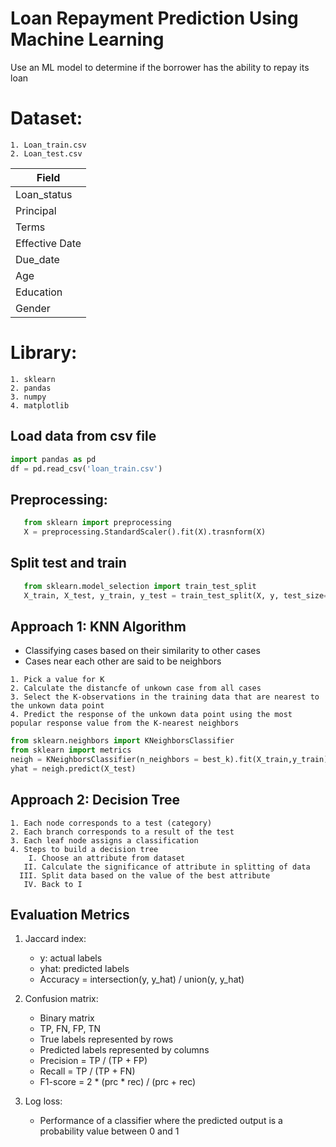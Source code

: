 # Loan Repayment Prediction Using Machine Learning
Use an ML model to determine if the borrower has the ability to repay its loan

# Dataset:
    1. Loan_train.csv
    2. Loan_test.csv
    
Field|
-----------------------|
Loan_status           |
Principal             |
Terms                 |
Effective Date        |
Due_date              |
Age                   |
Education             |
Gender                |

# Library:
    1. sklearn
    2. pandas
    3. numpy
    4. matplotlib
    
## Load data from csv file
```python
import pandas as pd
df = pd.read_csv('loan_train.csv')
```

## Preprocessing:
 ```python
    from sklearn import preprocessing
    X = preprocessing.StandardScaler().fit(X).trasnform(X) 
```
## Split test and train
 ```python
    from sklearn.model_selection import train_test_split
    X_train, X_test, y_train, y_test = train_test_split(X, y, test_size=0.33)
```

## Approach 1: KNN Algorithm

- Classifying cases based on their similarity to other cases
- Cases near each other are said to be neighbors

```buildoutcfg
1. Pick a value for K
2. Calculate the distancfe of unkown case from all cases
3. Select the K-observations in the training data that are nearest to the unkown data point
4. Predict the response of the unkown data point using the most popular response value from the K-nearest neighbors
```

```python
from sklearn.neighbors import KNeighborsClassifier
from sklearn import metrics
neigh = KNeighborsClassifier(n_neighbors = best_k).fit(X_train,y_train)
yhat = neigh.predict(X_test)
```

## Approach 2: Decision Tree
```buildoutcfg
1. Each node corresponds to a test (category)
2. Each branch corresponds to a result of the test
3. Each leaf node assigns a classification
4. Steps to build a decision tree
    I. Choose an attribute from dataset
   II. Calculate the significance of attribute in splitting of data
  III. Split data based on the value of the best attribute
   IV. Back to I
```

## Evaluation Metrics
1. Jaccard index:
    * y: actual labels
    * yhat: predicted labels
    * Accuracy = intersection(y, y_hat) / union(y, y_hat)
        
2. Confusion matrix:
    * Binary matrix
    * TP, FN, FP, TN
    * True labels represented by rows
    * Predicted labels represented by columns
    * Precision = TP / (TP + FP)
    * Recall = TP / (TP + FN) 
    * F1-score = 2 * (prc * rec) / (prc + rec)
    
3. Log loss:
    * Performance of a classifier where the predicted output is a probability value between 0 and 1
    